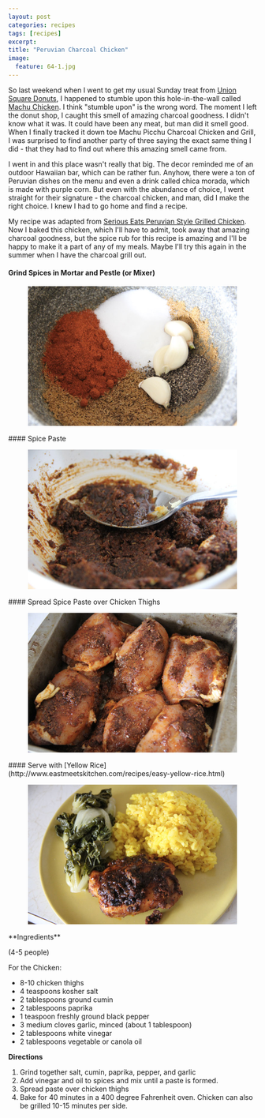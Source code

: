 ```yaml
---
layout: post
categories: recipes
tags: [recipes]
excerpt: 
title: "Peruvian Charcoal Chicken"
image:
  feature: 64-1.jpg
---
```


So last weekend when I went to get my usual Sunday treat from [Union Square Donuts](http://unionsquaredonuts.com/menu/), I happened to stumble upon this hole-in-the-wall called [Machu Chicken](http://machuchicken.com/machuchicken/).  I think "stumble upon" is the wrong word.  The moment I left the donut shop, I caught this smell of amazing charcoal goodness.  I didn't know what it was.  It could have been any meat, but man did it smell good.  When I finally tracked it down toe Machu Picchu Charcoal Chicken and Grill, I was surprised to find another party of three saying the exact same thing I did - that they had to find out where this amazing smell came from.

I went in and this place wasn't really that big.  The decor reminded me of an outdoor Hawaiian bar, which can be rather fun.  Anyhow, there were a ton of Peruvian dishes on the menu and even a drink called chica morada, which is made with purple corn.  But even with the abundance of choice, I went straight for their signature - the charcoal chicken, and man, did I make the right choice.  I knew I had to go home and find a recipe.

My recipe was adapted from [Serious Eats Peruvian Style Grilled Chicken](http://www.seriouseats.com/recipes/2012/08/peruvian-style-grilled-chicken-with-green-sauce-recipe.html).  Now I baked this chicken, which I'll have to admit, took away that amazing charcoal goodness, but the spice rub for this recipe is amazing and I'll be happy to make it a part of any of my meals.  Maybe I'll try this again in the summer when I have the charcoal grill out.

#### Grind Spices in Mortar and Pestle (or Mixer)
<figure> <img src='/images/64-2.jpg'> </figure>
#### Spice Paste
<figure> <img src='/images/64-3.jpg'> </figure>
#### Spread Spice Paste over Chicken Thighs
<figure> <img src='/images/64-4.jpg'> </figure>
#### Serve with [Yellow Rice](http://www.eastmeetskitchen.com/recipes/easy-yellow-rice.html)
<figure> <img src='/images/64-5.jpg'> </figure>
<section class='recipe'>
**Ingredients**

(4-5 people)

For the Chicken:
- 8-10 chicken thighs
- 4 teaspoons kosher salt
- 2 tablespoons ground cumin
- 2 tablespoons paprika
- 1 teaspoon freshly ground black pepper
- 3 medium cloves garlic, minced (about 1 tablespoon)
- 2 tablespoons white vinegar
- 2 tablespoons vegetable or canola oil
 
**Directions**

1. Grind together salt, cumin, paprika, pepper, and garlic 
2. Add vinegar and oil to spices and mix until a paste is formed.  
3. Spread paste over chicken thighs
4. Bake for 40 minutes in a 400 degree Fahrenheit oven.  Chicken can also be grilled 10-15 minutes per side.</section>